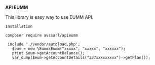 **API EUMM**

This library is easy way to use EUMM API.

    Installation
    
    composer require avssarl/apieumm
    
     include './vendor/autoload.php';
       $eum = new \Eumm\Eumm("xxxxx", "xxxxx", "xxxxxx");
       print $eum->getAccountBalance();
       var_dump($eum->getAccountDetails("237xxxxxxxxx")->getPlan());
      
  